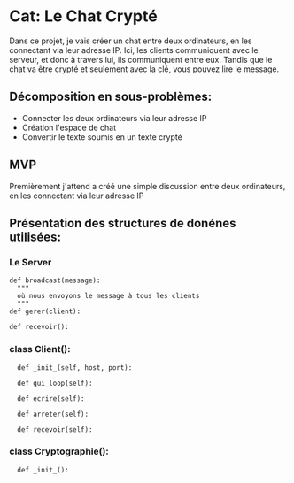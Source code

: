 # Cat: Le Chat Crypté

Dans ce projet, je vais créer un chat entre deux ordinateurs, en les connectant via leur adresse IP. Ici, les clients communiquent avec le serveur, et donc à travers lui, ils communiquent entre eux. Tandis que le chat va être crypté et seulement avec la clé, vous pouvez lire le message. 

## Décomposition en sous-problèmes:

- Connecter les deux ordinateurs via leur adresse IP
- Création l'espace de chat
- Convertir le texte soumis en un texte crypté

## MVP
Premièrement j'attend a créé une simple discussion entre deux ordinateurs, en les connectant via leur adresse IP

## Présentation des structures de donénes utilisées:

### Le Server

```
def broadcast(message):
  """
  où nous envoyons le message à tous les clients
  """
def gerer(client):

def recevoir():

```

### class Client():

```
  def _init_(self, host, port):
  
  def gui_loop(self):
  
  def ecrire(self):
  
  def arreter(self):
  
  def recevoir(self):
```
### class Cryptographie():

```
  def _init_():

```
